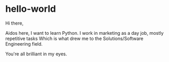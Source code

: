 # hello-world
Hi there,

Aidos here, I want to learn Python. 
I work in marketing as a day job, mostly repetitive tasks 
Which is what drew me to the Solutions/Software Engineering field.

You're all brilliant in my eyes.
